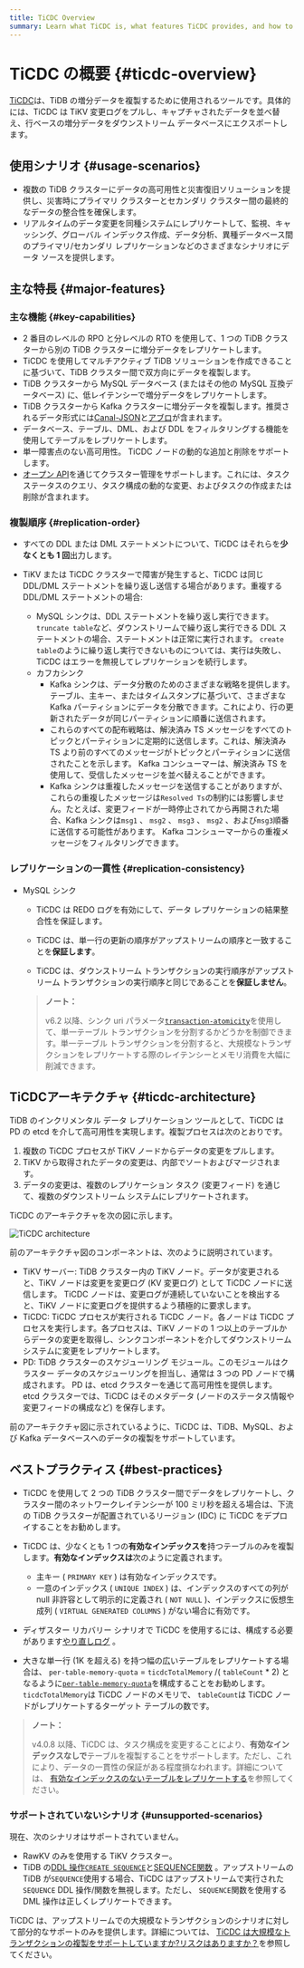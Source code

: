 ```yaml
---
title: TiCDC Overview
summary: Learn what TiCDC is, what features TiCDC provides, and how to install and deploy TiCDC.
---
```


# TiCDC の概要 {#ticdc-overview}

[TiCDC](https://github.com/pingcap/tiflow/tree/master/cdc)は、TiDB の増分データを複製するために使用されるツールです。具体的には、TiCDC は TiKV 変更ログをプルし、キャプチャされたデータを並べ替え、行ベースの増分データをダウンストリーム データベースにエクスポートします。

## 使用シナリオ {#usage-scenarios}

-   複数の TiDB クラスターにデータの高可用性と災害復旧ソリューションを提供し、災害時にプライマリ クラスターとセカンダリ クラスター間の最終的なデータの整合性を確保します。
-   リアルタイムのデータ変更を同種システムにレプリケートして、監視、キャッシング、グローバル インデックス作成、データ分析、異種データベース間のプライマリ/セカンダリ レプリケーションなどのさまざまなシナリオにデータ ソースを提供します。

## 主な特長 {#major-features}

### 主な機能 {#key-capabilities}

-   2 番目のレベルの RPO と分レベルの RTO を使用して、1 つの TiDB クラスターから別の TiDB クラスターに増分データをレプリケートします。
-   TiCDC を使用してマルチアクティブ TiDB ソリューションを作成できることに基づいて、TiDB クラスター間で双方向にデータを複製します。
-   TiDB クラスターから MySQL データベース (またはその他の MySQL 互換データベース) に、低レイテンシーで増分データをレプリケートします。
-   TiDB クラスターから Kafka クラスターに増分データを複製します。推奨されるデータ形式には[Canal-JSON](/ticdc/ticdc-canal-json.md)と[アブロ](/ticdc/ticdc-avro-protocol.md)が含まれます。
-   データベース、テーブル、DML、および DDL をフィルタリングする機能を使用してテーブルをレプリケートします。
-   単一障害点のない高可用性。 TiCDC ノードの動的な追加と削除をサポートします。
-   [オープン API](/ticdc/ticdc-open-api.md)を通じてクラスター管理をサポートします。これには、タスク ステータスのクエリ、タスク構成の動的な変更、およびタスクの作成または削除が含まれます。

### 複製順序 {#replication-order}

-   すべての DDL または DML ステートメントについて、TiCDC はそれらを**少なくとも 1 回**出力します。
-   TiKV または TiCDC クラスターで障害が発生すると、TiCDC は同じ DDL/DML ステートメントを繰り返し送信する場合があります。重複する DDL/DML ステートメントの場合:

    -   MySQL シンクは、DDL ステートメントを繰り返し実行できます。 `truncate table`など、ダウンストリームで繰り返し実行できる DDL ステートメントの場合、ステートメントは正常に実行されます。 `create table`のように繰り返し実行できないものについては、実行は失敗し、TiCDC はエラーを無視してレプリケーションを続行します。
    -   カフカシンク
        -   Kafka シンクは、データ分散のためのさまざまな戦略を提供します。テーブル、主キー、またはタイムスタンプに基づいて、さまざまな Kafka パーティションにデータを分散できます。これにより、行の更新されたデータが同じパーティションに順番に送信されます。
        -   これらのすべての配布戦略は、解決済み TS メッセージをすべてのトピックとパーティションに定期的に送信します。これは、解決済み TS より前のすべてのメッセージがトピックとパーティションに送信されたことを示します。 Kafka コンシューマーは、解決済み TS を使用して、受信したメッセージを並べ替えることができます。
        -   Kafka シンクは重複したメッセージを送信することがありますが、これらの重複したメッセージは`Resolved Ts`の制約には影響しません。たとえば、変更フィードが一時停止されてから再開された場合、Kafka シンクは`msg1` 、 `msg2` 、 `msg3` 、 `msg2` 、および`msg3`順番に送信する可能性があります。 Kafka コンシューマーからの重複メッセージをフィルタリングできます。

### レプリケーションの一貫性 {#replication-consistency}

-   MySQL シンク

    -   TiCDC は REDO ログを有効にして、データ レプリケーションの結果整合性を保証します。

    -   TiCDC は、単一行の更新の順序がアップストリームの順序と一致することを**保証します**。

    -   TiCDC は、ダウンストリーム トランザクションの実行順序がアップストリーム トランザクションの実行順序と同じであることを**保証しません**。

    > **ノート：**
    >
    > v6.2 以降、シンク uri パラメータ[`transaction-atomicity`](/ticdc/ticdc-sink-to-mysql.md#configure-sink-uri-for-mysql-or-tidb)を使用して、単一テーブル トランザクションを分割するかどうかを制御できます。単一テーブル トランザクションを分割すると、大規模なトランザクションをレプリケートする際のレイテンシーとメモリ消費を大幅に削減できます。

## TiCDCアーキテクチャ {#ticdc-architecture}

TiDB のインクリメンタル データ レプリケーション ツールとして、TiCDC は PD の etcd を介して高可用性を実現します。複製プロセスは次のとおりです。

1.  複数の TiCDC プロセスが TiKV ノードからデータの変更をプルします。
2.  TiKV から取得されたデータの変更は、内部でソートおよびマージされます。
3.  データの変更は、複数のレプリケーション タスク (変更フィード) を通じて、複数のダウンストリーム システムにレプリケートされます。

TiCDC のアーキテクチャを次の図に示します。

![TiCDC architecture](https://docs-download.pingcap.com/media/images/docs/ticdc/cdc-architecture.png)

前のアーキテクチャ図のコンポーネントは、次のように説明されています。

-   TiKV サーバー: TiDB クラスター内の TiKV ノード。データが変更されると、TiKV ノードは変更を変更ログ (KV 変更ログ) として TiCDC ノードに送信します。 TiCDC ノードは、変更ログが連続していないことを検出すると、TiKV ノードに変更ログを提供するよう積極的に要求します。
-   TiCDC: TiCDC プロセスが実行される TiCDC ノード。各ノードは TiCDC プロセスを実行します。各プロセスは、TiKV ノードの 1 つ以上のテーブルからデータの変更を取得し、シンクコンポーネントを介してダウンストリーム システムに変更をレプリケートします。
-   PD: TiDB クラスターのスケジューリング モジュール。このモジュールはクラスター データのスケジューリングを担当し、通常は 3 つの PD ノードで構成されます。 PD は、etcd クラスターを通じて高可用性を提供します。 etcd クラスターでは、TiCDC はそのメタデータ (ノードのステータス情報や変更フィードの構成など) を保存します。

前のアーキテクチャ図に示されているように、TiCDC は、TiDB、MySQL、および Kafka データベースへのデータの複製をサポートしています。

## ベストプラクティス {#best-practices}

-   TiCDC を使用して 2 つの TiDB クラスター間でデータをレプリケートし、クラスター間のネットワークレイテンシーが 100 ミリ秒を超える場合は、下流の TiDB クラスターが配置されているリージョン (IDC) に TiCDC をデプロイすることをお勧めします。

-   TiCDC は、少なくとも 1 つの**有効なインデックスを**持つテーブルのみを複製します。<strong>有効なインデックスは</strong>次のように定義されます。

    -   主キー ( `PRIMARY KEY` ) は有効なインデックスです。
    -   一意のインデックス ( `UNIQUE INDEX` ) は、インデックスのすべての列が null 非許容として明示的に定義され ( `NOT NULL` )、インデックスに仮想生成列 ( `VIRTUAL GENERATED COLUMNS` ) がない場合に有効です。

-   ディザスター リカバリー シナリオで TiCDC を使用するには、構成する必要があります[やり直しログ](/ticdc/ticdc-sink-to-mysql.md#eventually-consistent-replication-in-disaster-scenarios) 。

-   大きな単一行 (1K を超える) を持つ幅の広いテーブルをレプリケートする場合は、 `per-table-memory-quota` = `ticdcTotalMemory` /( `tableCount` * 2) となるように[`per-table-memory-quota`](/ticdc/ticdc-server-config.md)を構成することをお勧めします。 `ticdcTotalMemory`は TiCDC ノードのメモリで、 `tableCount`は TiCDC ノードがレプリケートするターゲット テーブルの数です。

> **ノート：**
>
> v4.0.8 以降、TiCDC は、タスク構成を変更することにより、**有効なインデックスなしで**テーブルを複製することをサポートします。ただし、これにより、データの一貫性の保証がある程度損なわれます。詳細については、 [有効なインデックスのないテーブルをレプリケートする](/ticdc/ticdc-manage-changefeed.md#replicate-tables-without-a-valid-index)を参照してください。

### サポートされていないシナリオ {#unsupported-scenarios}

現在、次のシナリオはサポートされていません。

-   RawKV のみを使用する TiKV クラスター。
-   TiDB の[DDL 操作`CREATE SEQUENCE`](/sql-statements/sql-statement-create-sequence.md)と[SEQUENCE関数](/sql-statements/sql-statement-create-sequence.md#sequence-function) 。アップストリームの TiDB が`SEQUENCE`使用する場合、TiCDC はアップストリームで実行された`SEQUENCE` DDL 操作/関数を無視します。ただし、 `SEQUENCE`関数を使用する DML 操作は正しくレプリケートできます。

TiCDC は、アップストリームでの大規模なトランザクションのシナリオに対して部分的なサポートのみを提供します。詳細については、 [TiCDC は大規模なトランザクションの複製をサポートしていますか?リスクはありますか？](/ticdc/ticdc-faq.md#does-ticdc-support-replicating-large-transactions-is-there-any-risk)を参照してください。
